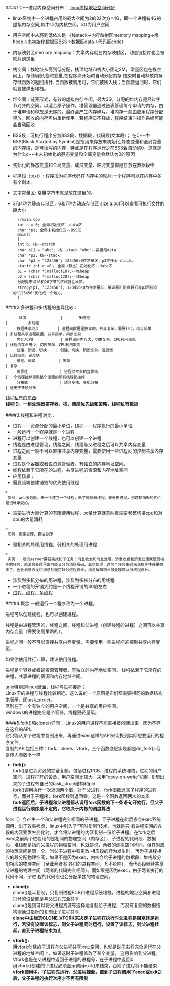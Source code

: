 
####1.C++进程内存空间分布：
[linux虚拟地址空间分配](http://www.cnblogs.com/clover-toeic/p/3754433.html)
  * linux系统中一个进程占用的最大空间为2的32次方=4G，即一个进程有4G的虚拟内存空间,其中1G为内核空间，3G为用户空间
  * 用户空间中从高到低依次是 《栈stack->内存映射区memory mapping->堆heap->未初始化数据区BSS->数据区data->代码区code》
  * 内存映射区memory mapping：共享内存就在内存映射区，动态链接库也会被映射到这里
  * 栈空间：栈地址从高到低分配，栈顶地址和栈大小固定2M，常量区也在栈空间上，存储局部,临时变量,在程序块开始时自动分配内存,结束时自动释放内存.存储函数的返回指针. 当函数被调用时，它们被压入栈；当函数返回时，它们就要被弹出堆栈。
  * 堆空间：链表形式，有效的虚拟内存空间，最大3G，分配的堆内存是经过字节对齐的空间，以适合原子操作。堆管理器通过链表管理每个申请的内存，由于堆申请和释放是无序的，最终会产生内存碎片。堆内存一般由应用程序分配释放，回收的内存可供重新使用。若程序员不释放，程序结束时操作系统可能会自动回收
  * BSS段：可执行程序分为BSS段，数据段，代码段(文本段)；
  在C++中BSS(Block Started by Symbol)是指用来存放未初始化,静态变量和全局变量的内存段，是可读写的内存，特点是在程序运行之前BSS会自动清0，这就是为什么c++中未初始化的静态变量和全局变量会默认为0的原因
  * 初始化的静态变量和全局变量、成员变量、临时变量都是存放在数据段中
  * 程序段（text）:  程序段为程序代码在内存中的映射.一个程序可以在内存中多有个副本.
  * 文字常量区: 常量字符串就是放在这里的。
  * 3和4称为静态存储区，6和7称为动态存储区   size a.out可以查看可执行文件的段大小
    
          //main.cpp 
          int a = 0; 全局初始化区--data区 
          char *p1; 全局未初始化区--BSS区
          main() 
          { 
          int b; 栈--statck
          char s[] = "abc"; 栈--stack "abc"--数据段data
          char *p2; 栈--stack 
          char *p3 = "123456"; 123456\0在常量区，p3在栈上-stack。 
          static int c =0； 全局（静态）初始化区--data区
          p1 = (char *)malloc(10);--堆heap 
          p2 = (char *)malloc(20);--堆heap
          分配得来得10和20字节的区域就在堆区。 
          strcpy(p1, "123456"); 123456\0放在常量区，编译器可能会将它与p3所指向的"123456"优化成一个地方。 
          }
          
####2.多进程和多线程的差异比较：

          维度               |       多进程                                        |         多线程                   
         数据共享同步        | 进程间数据是独享的，共享复杂，需要IPC，同步简单     | 多线程共享进程数据，共享简单，同步复杂
         内存/CPU            | 进程占用内存大，切换复杂，CPU利用率低               | 线程内存占用少，切换简单，CPU利用率高
         创建、销毁、切换    | 创建、切换、销毁复杂，速度慢                        | 比较简单，速度快
         编程、调试          | 简单                                                | 复杂
         可靠性              | 进程间不会相互影响                                  | 一个线程挂掉导致整个进程的所有线程都挂掉
         分布式              | 适合多核、多机分布                                  | 适用于多核分布
 
[线程私有的东西](http://blog.chinaunix.net/uid-8917757-id-2450452.html):       
__线程ID，一组处理器寄存器，栈，调度优先级和策略，线程私有数据__     

####3.线程和进程对比：
  * 进程——资源分配的最小单位，线程——程序执行的最小单位
   * 一般运行一个程序就是一个进程
   * 进程可以创建一个线程，也可以创建一个进程
   * 线程是由进程管理，线程之间、线程与父进程之后可以共享内存变量
   *  进程之间一般不可以直接共享内存变量，需要使用一些进程间的控制共享内存变量
   * 进程是个容器或者说资源管理者，有独立的内存地址空间。
   * 线程依赖于它所在的进程，共享进程的资源和内存地址空间
  * 应用场景：
   * 需要频繁创建销毁的优先使用线程
   
    > 
     实例：web服务器。来一个建立一个线程，断了就销毁线程。要是用进程，创建和销毁的代价是很难承受的。

   * 需要进行大量计算的有限使用线程，大量计算就意味着需要频繁切换cpu和对cpu的大量消耗
    
    >
     实例：图像处理、算法处理

   * 强相关的处理用线程，弱相关的处理用进程
    
    >
     实例：一般的server需要完成如下任务：消息收发和消息处理。消息收发和消息处理就是弱相关的任务，而消息处理里面可能又分为消息解码、业务处理，这两个任务相对来说相关性就要强多了。因此消息收发和消息处理可以分进程设计，消息解码和业务处理可以分线程设计。   

   * 涉及到多机分布的用进程，涉及到多核分布的用线程
   * 一个进程的开销大约是一个线程开销的30倍左右  
  * [进程、线程、多线程](http://www.cnblogs.com/obama/archive/2013/04/12/3016509.html)
 
####4.概念
一般运行一个程序称为一个进程。

进程可以创建线程，也可以创建进程。

线程是由进程管理的，线程之间、线程和父进程（创建线程的进程）之间可以共享内存变量（需要使用策略的）。

进程之间一般不可以直接共享内存变量，需要使用一些进程间的控制共享内存变量。

如果你使用并行计算，建议使用线程。

进程是个容器或者说资源管理者，有独立的内存地址空间。
线程依赖于它所在的进程，共享进程的资源和内存地址空间。

unix特别是linux里面，线程与进程接近；    
Linux下的进程与线程比较相近。这么说的一个原因是它们都需要相同的数据结构来表示，即task_struct。     
区别在于一个有独立的用户空间，一个是共享的用户空间。    
windows的进程完全是个容器，线程更轻量级。    

####5.fork()和clone()异同：
Linux的用户进程不能直接被创建出来，因为不存在这样的API。    
它只能从某个进程中复制出来，再通过exec这样的API来切换到实际想要运行的程序文件。    
复制的API包括三种：fork、clone、vfork。三个函数底层实现都是do_fork().但是传入参数不一样
* __fork()__:    
 fork()是进程资源的完全复制，包括进程PCB，进程的系统堆栈，进程的用户空间，进程打开的设备，用户空间比较大，采用"cooy-on-write"机制.
 复制出来的子进程有自己的task_struct结构和pid   
 fork()调用执行一次返回两个值，对于父进程，fork函数返回子程序的进程号，而对于子程序，fork函数则返回零，这是一个函数返回两次的本质   
 __fork返回后，子进程和父进程都从调用fork函数的下一条语句开始行，但父子进程运行顺序是不定的，它取决于内核的调度算法__

 >
  fork（）会产生一个和父进程完全相同的子进程，但子进程在此后多会exec系统调用，出于效率考虑，linux中引入了“写时复制“技术，也就是只
 有进程空间的各段的内容要发生变化时，才会将父进程的内容复制一份给子进程。在fork之后exec之前两个进程用的是相同的物理空间（内存区），
 子进程的代码段、数据段、堆栈都是指向父进程的物理空间，也就是说，两者的虚拟空间不同，但其对应的物理空间是同一个。当父子进程中有更改
 相应段的行为发生时，再为子进程相应的段分配物理空间，如果不是因为exec，内核会给子进程的数据段、堆栈段分配相应的物理空间（至此两者有
 各自的进程空间，互不影响），而代码段继续共享父进程的物理空间（两者的代码完全相同）。而如果是因为exec，由于两者执行的代码不同，子进
 程的代码段也会分配单独的物理空间。

* __clone():__    
 clone()是半复制，只复制进程PCB和进程系统堆栈，进程的地址空间和进程打开的设备都是与父进程完全共享     
 clone()是则可以将父进程资源有选择地复制给子进程，而没有复制的数据结构则通过指针的复制让子进程共享     
 __clone中由标志CLONE_VFORK来决定子进程在执行时父进程是阻塞还是运行，若没有设置该标志，则父子进程同时运行，设置了该标志，则父进程挂起，直到子进程结束为止__

* __vfork():__    
 用vfork创建的子进程与父进程共享地址空间，也就是说子进程完全运行在父进程的地址空间上，如果这时子进程修改了某个变量，
 这将影响到父进程。    
 Vfork也是在父进程中返回子进程的进程号，在子进程中返回0   
 用vfork()创建的子进程必须显示调用exit()来结束，否则子进程将不能结束    
__vfork调用中，子进程先运行，父进程挂起，直到子进程调用了exec或exit之后，父子进程的执行次序才不再有限制__


